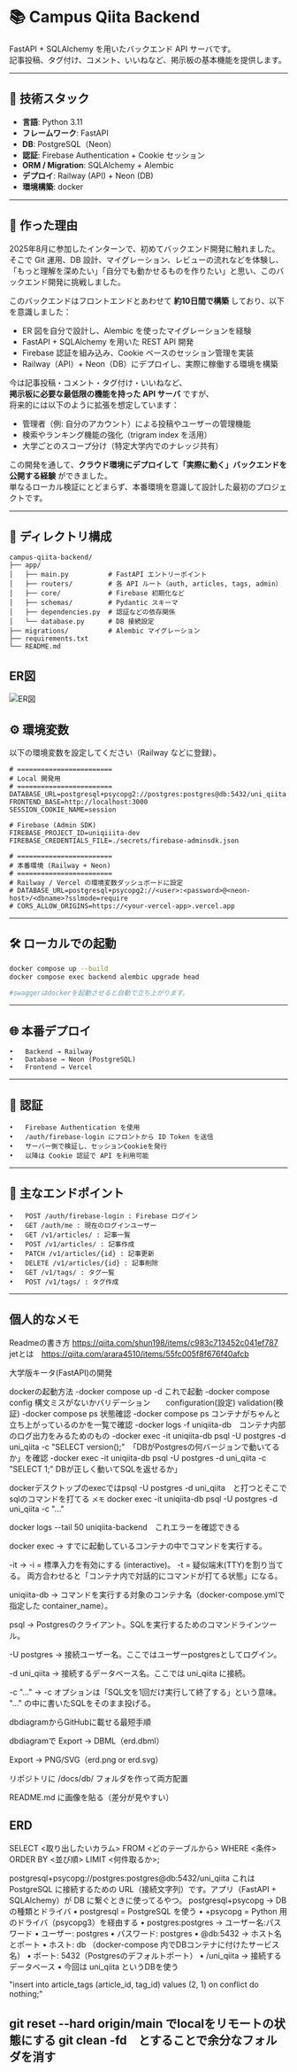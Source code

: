 # 📚 Campus Qiita Backend

FastAPI + SQLAlchemy を用いたバックエンド API サーバです。  
記事投稿、タグ付け、コメント、いいねなど、掲示板の基本機能を提供します。

---

## 🚀 技術スタック

- **言語**: Python 3.11
- **フレームワーク**: FastAPI
- **DB**: PostgreSQL（Neon）
- **認証**: Firebase Authentication + Cookie セッション
- **ORM / Migration**: SQLAlchemy + Alembic
- **デプロイ**: Railway (API) + Neon (DB)
- **環境構築**: docker


---

## 🎯 作った理由

2025年8月に参加したインターンで、初めてバックエンド開発に触れました。  
そこで Git 運用、DB 設計、マイグレーション、レビューの流れなどを体験し、  
「もっと理解を深めたい」「自分でも動かせるものを作りたい」と思い、このバックエンド開発に挑戦しました。  

このバックエンドはフロントエンドとあわせて **約10日間で構築** しており、以下を意識しました：

- ER 図を自分で設計し、Alembic を使ったマイグレーションを経験  
- FastAPI + SQLAlchemy を用いた REST API 開発  
- Firebase 認証を組み込み、Cookie ベースのセッション管理を実装  
- Railway（API）+ Neon（DB）にデプロイし、実際に稼働する環境を構築  

今は記事投稿・コメント・タグ付け・いいねなど、  
**掲示板に必要な最低限の機能を持った API サーバ** ですが、  
将来的には以下のように拡張を想定しています：

- 管理者（例: 自分のアカウント）による投稿やユーザーの管理機能  
- 検索やランキング機能の強化（trigram index を活用）  
- 大学ごとのスコープ分け（特定大学内でのナレッジ共有）

この開発を通して、**クラウド環境にデプロイして「実際に動く」バックエンドを公開する経験** ができました。  
単なるローカル検証にとどまらず、本番環境を意識して設計した最初のプロジェクトです。

---

## 📂 ディレクトリ構成
```
campus-qiita-backend/
├── app/
│   ├── main.py          # FastAPI エントリーポイント
│   ├── routers/         # 各 API ルート（auth, articles, tags, admin）
│   ├── core/            # Firebase 初期化など
│   ├── schemas/         # Pydantic スキーマ
│   ├── dependencies.py  # 認証などの依存関係
│   └── database.py      # DB 接続設定
├── migrations/          # Alembic マイグレーション
├── requirements.txt
└── README.md
```
## ER図
![ER図](docs/erdv1.png)

## ⚙️ 環境変数

以下の環境変数を設定してください（Railway などに登録）。

```env
# ========================
# Local 開発用
# ========================
DATABASE_URL=postgresql+psycopg2://postgres:postgres@db:5432/uni_qiita
FRONTEND_BASE=http://localhost:3000
SESSION_COOKIE_NAME=session

# Firebase (Admin SDK)
FIREBASE_PROJECT_ID=uniqiiita-dev
FIREBASE_CREDENTIALS_FILE=./secrets/firebase-adminsdk.json

# ========================
# 本番環境 (Railway + Neon)
# ========================
# Railway / Vercel の環境変数ダッシュボードに設定
# DATABASE_URL=postgresql+psycopg2://<user>:<password>@<neon-host>/<dbname>?sslmode=require
# CORS_ALLOW_ORIGINS=https://<your-vercel-app>.vercel.app
```
---

## 🛠️ ローカルでの起動

```bash
docker compose up --build
docker compose exec backend alembic upgrade head

#swaggerはdockerを起動させると自動で立ち上がります。
```
---
## 🌐 本番デプロイ
	•	Backend → Railway
	•	Database → Neon (PostgreSQL)
	•	Frontend → Vercel
---
## 🔑 認証
	•	Firebase Authentication を使用
	•	/auth/firebase-login にフロントから ID Token を送信
	•	サーバー側で検証し、セッションCookieを発行
	•	以降は Cookie 認証で API を利用可能
---
## 📡 主なエンドポイント
	•	POST /auth/firebase-login : Firebase ログイン
	•	GET /auth/me : 現在のログインユーザー
	•	GET /v1/articles/ : 記事一覧
	•	POST /v1/articles/ : 記事作成
	•	PATCH /v1/articles/{id} : 記事更新
	•	DELETE /v1/articles/{id} : 記事削除
	•	GET /v1/tags/ : タグ一覧
	•	POST /v1/tags/ : タグ作成

---

## 個人的なメモ

Readmeの書き方
https://qiita.com/shun198/items/c983c713452c041ef787
jetとは　https://qiita.com/arara4510/items/55fc005f8f676f40afcb

大学版キータ(FastAPI)の開発

dockerの起動方法
-docker compose up -d これで起動
-docker compose config 構文ミスがないかバリデーション　　configuration(設定) validation(検証)
-docker compose ps 状態確認
-docker compose ps コンテナがちゃんと立ち上がっているのかを一覧で確認
-docker logs -f uniqiita-db　コンテナ内部のログ出力をみるためのもの
-docker exec -it uniqiita-db psql -U postgres -d uni_qiita -c "SELECT version();"　「DBがPostgresの何バージョンで動いてるか」を確認
-docker exec -it uniqiita-db psql -U postgres -d uni_qiita -c "SELECT 1;"  DBが正しく動いてSQLを返せるか」

dockerデスクトップのexecではpsql -U postgres -d uni_qiita　と打つとそこでsqlのコマンドを打てる
`メモ`
docker exec -it uniqiita-db psql -U postgres -d uni_qiita -c "..."
   

docker logs --tail 50 uniqiita-backend　これエラーを確認できる


docker exec
→ すでに起動しているコンテナの中でコマンドを実行する。

-it
→ -i = 標準入力を有効にする (interactive)。
-t = 疑似端末(TTY)を割り当てる。
両方合わせると「コンテナ内で対話的にコマンドが打てる状態」になる。

uniqiita-db
→ コマンドを実行する対象のコンテナ名（docker-compose.ymlで指定した container_name）。

psql
→ Postgresのクライアント。SQLを実行するためのコマンドラインツール。

-U postgres
→ 接続ユーザー名。ここではユーザーpostgresとしてログイン。

-d uni_qiita
→ 接続するデータベース名。ここでは uni_qiita に接続。

-c "..."
→ -c オプションは「SQL文を1回だけ実行して終了する」という意味。
"..." の中に書いたSQLをそのまま投げる。

dbdiagramからGitHubに載せる最短手順

dbdiagramで Export → DBML（erd.dbml）

Export → PNG/SVG（erd.png or erd.svg）

リポジトリに /docs/db/ フォルダを作って両方配置

README.md に画像を貼る（差分が見やすい）

## ERD

SELECT <取り出したいカラム>
FROM <どのテーブルから>
WHERE <条件>
ORDER BY <並び順>
LIMIT <何件取るか>;


postgresql+psycopg://postgres:postgres@db:5432/uni_qiita
これは PostgreSQL に接続するための URL（接続文字列）です。アプリ（FastAPI + SQLAlchemy）が DB に繋ぐときに使ってるやつ。
	postgresql+psycopg
→ DBの種類とドライバ
	•	postgresql = PostgreSQL を使う
	•	+psycopg = Python 用のドライバ（psycopg3）を経由する
	•	postgres:postgres
→ ユーザー名:パスワード
	•	ユーザー: postgres
	•	パスワード: postgres
	•	@db:5432
→ ホスト名とポート
	•	ホスト: db （docker-compose 内でDBコンテナに付けたサービス名）
	•	ポート: 5432（Postgresのデフォルトポート）
	•	/uni_qiita
→ 接続するデータベース
	•	今回は uni_qiita というDBを使う

 "insert into article_tags (article_id, tag_id) values (2, 1) on conflict do nothing;"

git reset --hard origin/main でlocalをリモートの状態にする
git clean -fd　とすることで余分なフォルダを消す
---